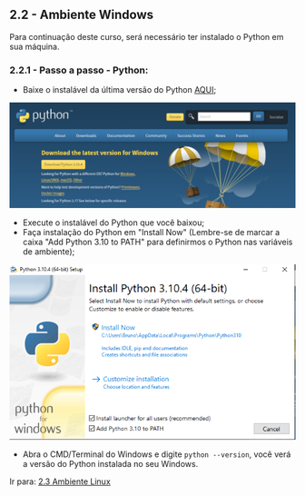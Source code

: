 ## 2.2 - Ambiente Windows

Para continuação deste curso, será necessário ter instalado o Python em sua máquina.

### 2.2.1 - Passo a passo - Python:

* Baixe o instalável da última versão do Python <a href='https://www.python.org/downloads/'>AQUI</a>;

<p align="center">
  <img src="../images/python1.png" alt='Python'>
</p>

* Execute o instalável do Python que você baixou;
* Faça instalação do Python em "Install Now" (Lembre-se de marcar a caixa "Add Python 3.10 to PATH" para definirmos o
  Python nas
  variáveis de ambiente);

<p align="center">
  <img src="../images/python2.PNG" alt='Python Instalação'>
</p>

* Abra o CMD/Terminal do Windows e digite `python --version`, você verá a versão do Python instalada no seu Windows.

Ir para: [2.3 Ambiente Linux](3-Ambiente-linux.md)